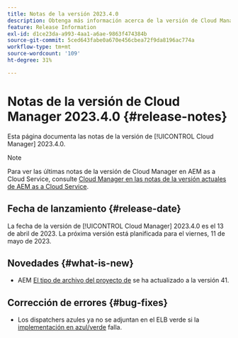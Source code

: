 ```yaml
---
title: Notas de la versión 2023.4.0
description: Obtenga más información acerca de la versión de Cloud Manager 2023.4.0.
feature: Release Information
exl-id: d1ce23da-a993-4aa1-a6ae-9863f474384b
source-git-commit: 5ced643fabe0a670e456cbea72f9da8196ac774a
workflow-type: tm+mt
source-wordcount: '109'
ht-degree: 31%

---
```


# Notas de la versión de Cloud Manager 2023.4.0 {#release-notes}

Esta página documenta las notas de la versión de [!UICONTROL Cloud Manager] 2023.4.0.

>[!NOTE]
>
>Para ver las últimas notas de la versión de Cloud Manager en AEM as a Cloud Service, consulte [Cloud Manager en las notas de la versión actuales de AEM as a Cloud Service](https://experienceleague.adobe.com/en/docs/experience-manager-cloud-service/content/release-notes/cloud-manager/current).

## Fecha de lanzamiento {#release-date}

La fecha de la versión de [!UICONTROL Cloud Manager] 2023.4.0 es el 13 de abril de 2023. La próxima versión está planificada para el viernes, 11 de mayo de 2023.

## Novedades {#what-is-new}

* AEM [El tipo de archivo del proyecto de](https://experienceleague.adobe.com/es/docs/experience-manager-core-components/using/developing/archetype/overview) se ha actualizado a la versión 41.

## Corrección de errores {#bug-fixes}

* Los dispatchers azules ya no se adjuntan en el ELB verde si la [implementación en azul/verde](/help/introduction.md#blue-green) falla.
